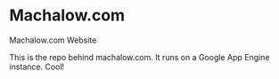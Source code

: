 # Machalow.com
Machalow.com Website

This is the repo behind machalow.com. It runs on a Google App Engine instance. Cool!

